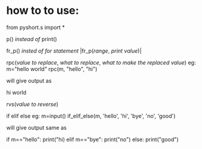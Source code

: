 # how to to use:

from pyshort.s import *

p() _instead of_ print()

fr_p() _insted of for statement_ |fr_p(_range_, _print value_)|

rpc(_value to replace_, _what to replace_, _what to make the replaced value_)
eg:
m="hello world"
rpc(m, "hello", "hi")

will give output as

hi world

rvs(_value to reverse_)

if elif else eg:
m=input()
if_elif_else(m, 'hello', 'hi', 'bye', 'no', 'good')

will give output same as

if m=="hello":
    print("hi)
elif m=="bye":
    print("no")
else:
    print("good")